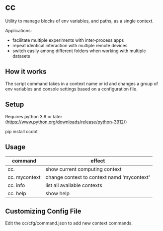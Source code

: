 # cc
Utility to manage blocks of env variables, and paths, as a single context. 

Applications:
* facilitate multiple experiments with inter-process apps 
* repeat identical interaction with multiple remote devices
* switch easily among different folders when working with multiple datasets 

## How it works
The script command takes in a context name or id and changes a group of env variables and console settings based on a configuration file. 

## Setup
Requires python 3.9 or later (https://www.python.org/downloads/release/python-3912/)
 
pip install ccdot


## Usage
| command | effect |
| --- | --- |
|cc. | show current computing context   |
|cc. mycontext | change context to context namd 'mycontext'   |
|cc. info | list all available contexts   |
|cc. help | show help   |

## Customizing Config File
Edit the cc/cfg/command.json to add new context commands. 




 
